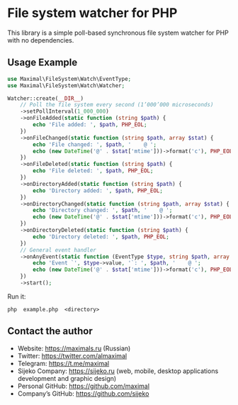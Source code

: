 # File system watcher for PHP

This library is a simple poll-based synchronous file system watcher for PHP with no dependencies.


## Usage Example

```php
use Maximal\FileSystem\Watch\EventType;
use Maximal\FileSystem\Watch\Watcher;

Watcher::create(__DIR__)
	// Poll the file system every second (1’000’000 microseconds)
	->setPollInterval(1_000_000)
	->onFileAdded(static function (string $path) {
		echo 'File added: ', $path, PHP_EOL;
	})
	->onFileChanged(static function (string $path, array $stat) {
		echo 'File changed: ', $path, '    @ ';
		echo (new DateTime('@' . $stat['mtime']))->format('c'), PHP_EOL;
	})
	->onFileDeleted(static function (string $path) {
		echo 'File deleted: ', $path, PHP_EOL;
	})
	->onDirectoryAdded(static function (string $path) {
		echo 'Directory added: ', $path, PHP_EOL;
	})
	->onDirectoryChanged(static function (string $path, array $stat) {
		echo 'Directory changed: ', $path, '    @ ';
		echo (new DateTime('@' . $stat['mtime']))->format('c'), PHP_EOL;
	})
	->onDirectoryDeleted(static function (string $path) {
		echo 'Directory deleted: ', $path, PHP_EOL;
	})
	// General event handler
	->onAnyEvent(static function (EventType $type, string $path, array $stat) {
		echo 'Event `', $type->value, '`: ', $path, '    @ ';
		echo (new DateTime('@' . $stat['mtime']))->format('c'), PHP_EOL;
	})
	->start();
```

Run it:
```shell
php  example.php  <directory>
```


## Contact the author
* Website: https://maximals.ru (Russian)
* Twitter: https://twitter.com/almaximal
* Telegram: https://t.me/maximal
* Sijeko Company: https://sijeko.ru (web, mobile, desktop applications development and graphic design)
* Personal GitHub: https://github.com/maximal
* Company’s GitHub: https://github.com/sijeko
